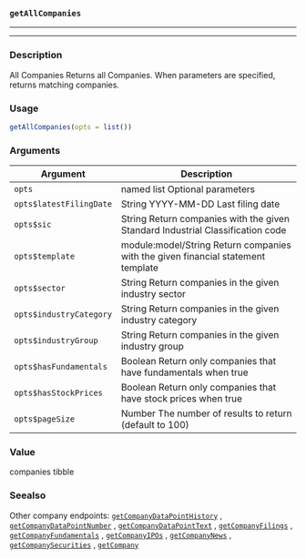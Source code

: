 ### `getAllCompanies`
***
***

### Description

 All Companies
 Returns all Companies. When parameters are specified, returns matching companies.

### Usage
```r
getAllCompanies(opts = list())
```

### Arguments
Argument      |Description
------------- |----------------
```opts```     |     named list Optional parameters
```opts$latestFilingDate```     |     String YYYY-MM-DD Last filing date
```opts$sic```     |     String Return companies with the given Standard Industrial Classification code
```opts$template```     |     module:model/String Return companies with the given financial statement template
```opts$sector```     |     String Return companies in the given industry sector
```opts$industryCategory```     |     String Return companies in the given industry category
```opts$industryGroup```     |     String Return companies in the given industry group
```opts$hasFundamentals```     |     Boolean Return only companies that have fundamentals when true
```opts$hasStockPrices```     |     Boolean Return only companies that have stock prices when true
```opts$pageSize```     |     Number The number of results to return (default to 100)
### Value

 companies tibble 

### Seealso

 Other company endpoints: [`getCompanyDataPointHistory`](getCompanyDataPointHistory.md) ,
  [`getCompanyDataPointNumber`](getCompanyDataPointNumber.md) ,
  [`getCompanyDataPointText`](getCompanyDataPointText.md) ,
  [`getCompanyFilings`](getCompanyFilings.md) ,
  [`getCompanyFundamentals`](getCompanyFundamentals.md) ,
  [`getCompanyIPOs`](getCompanyIPOs.md) ,
  [`getCompanyNews`](getCompanyNews.md) ,
  [`getCompanySecurities`](getCompanySecurities.md) ,
  [`getCompany`](getCompany.md) 

